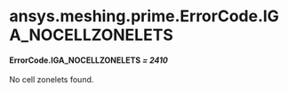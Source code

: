 <a id="ansys-meshing-prime-errorcode-iga-nocellzonelets"></a>

# ansys.meshing.prime.ErrorCode.IGA_NOCELLZONELETS

<a id="ansys.meshing.prime.ErrorCode.IGA_NOCELLZONELETS"></a>

#### ErrorCode.IGA_NOCELLZONELETS *= 2410*

No cell zonelets found.

<!-- !! processed by numpydoc !! -->
